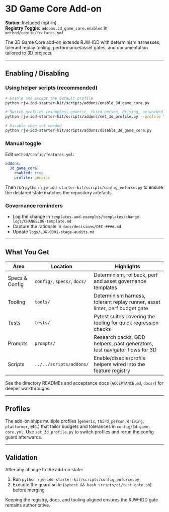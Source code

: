 # 3D Game Core Add-on

**Status:** Included (opt-in)  
**Registry Toggle:** `addons.3d_game_core.enabled` in `method/config/features.yml`

The 3D Game Core add-on extends RJW-IDD with determinism harnesses, tolerant replay tooling, performance/asset gates, and documentation tailored to 3D projects.

---

## Enabling / Disabling
### Using helper scripts (recommended)
```bash
# Enable and accept the default profile
python rjw-idd-starter-kit/scripts/addons/enable_3d_game_core.py

# Switch profiles (examples: generic, third_person, driving, networked)
python rjw-idd-starter-kit/scripts/addons/set_3d_profile.py --profile third_person

# Disable when not needed
python rjw-idd-starter-kit/scripts/addons/disable_3d_game_core.py
```

### Manual toggle
Edit `method/config/features.yml`:
```yaml
addons:
  3d_game_core:
    enabled: true
    profile: generic
```
Then run `python rjw-idd-starter-kit/scripts/config_enforce.py` to ensure the declared state matches the repository artefacts.

### Governance reminders
- Log the change in `templates-and-examples/templates/change-logs/CHANGELOG-template.md`
- Capture the rationale in `docs/decisions/DEC-####.md`
- Update `logs/LOG-0001-stage-audits.md`

---

## What You Get
| Area | Location | Highlights |
| --- | --- | --- |
| Specs & Config | `config/`, `specs/`, `docs/` | Determinism, rollback, perf and asset governance templates |
| Tooling | `tools/` | Determinism harness, tolerant replay runner, asset linter, perf budget gate |
| Tests | `tests/` | Pytest suites covering the tooling for quick regression checks |
| Prompts | `prompts/` | Research packs, GDD helpers, pact generators, test navigator flows for 3D |
| Scripts | `../../scripts/addons/` | Enable/disable/profile helpers wired into the feature registry |

See the directory READMEs and acceptance docs (`ACCEPTANCE.md`, `docs/`) for deeper walkthroughs.

---

## Profiles
The add-on ships multiple profiles (`generic`, `third_person`, `driving`, `platformer`, etc.) that tailor budgets and tolerances in `config/3d-game-core.yml`. Use `set_3d_profile.py` to switch profiles and rerun the config guard afterwards.

---

## Validation
After any change to the add-on state:
1. Run `python rjw-idd-starter-kit/scripts/config_enforce.py`
2. Execute the guard suite (`pytest && bash scripts/ci/test_gate.sh`) before merging

Keeping the registry, docs, and tooling aligned ensures the RJW-IDD gate remains authoritative.
